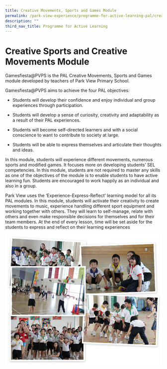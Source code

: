 ```yaml
---
title: Creative Movements, Sports and Games Module
permalink: /park-view-experience/programme-for-active-learning-pal/creative-movements-sports-and-games-module/
description: ""
third_nav_title: Programme for Active Learning
---
```

# **Creative  Sports and Creative Movements Module**

Gamesfiesta@PVPS is the PAL Creative Movements, Sports and Games module developed by teachers of Park View Primary School.

Gamesfiesta@PVPS aims to achieve the four PAL objectives: 

*   Students will develop their confidence and enjoy individual and group experiences through participation.

*   Students will develop a sense of curiosity, creativity and adaptability as a result of their PAL experiences.

*   Students will become self-directed learners and with a social conscience to want to contribute to society at large.

*   Students will be able to express themselves and articulate their thoughts and ideas.

In this module, students will experience different movements, numerous sports and modified games. It focuses more on developing students’ SEL competencies. In this module, students are not required to master any skills as one of the objectives of the module is to enable students to have active learning fun. Students are encouraged to work happily as an individual and also in a group.

Park View uses the ‘Experience-Express-Reflect’ learning model for all its PAL modules. In this module, students will activate their creativity to create movements to music, experience handling different sport equipment and working together with others. They will learn to self-manage, relate with others and even make responsible decisions for themselves and for their team members. At the end of every lesson, time will be set aside for the students to express and reflect on their learning experiences

![](/images/SportNgame.jpg)